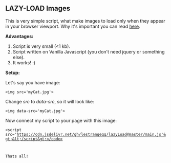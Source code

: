 ## LAZY-LOAD Images

This is very simple script, what make images to load only when they appear in your browser viewport. Why it's important you can read <a href='https://web.dev/browser-level-image-lazy-loading/'>here</a>.

<b>Advantages:</b>

1. Script is very small (<1 kb).
2. Script written on Vanilla Javascript (you don't need jquery or something else).
3. It works! :)

<b>Setup:</b>

Let's say you have image:

<code>&lt;img src='myCat.jpg'&gt;</code>

Change <i>src</i> to <i>data-src</i>, so it will look like:

<code>&lt;img data-src='myCat.jpg'&gt;</code>

Now connect my script to your page with this image:

<code>&lt;script src='https://cdn.jsdelivr.net/gh/lestrangeqq/lazyLoad@master/main.js'&gt;&lt;/script&gt;</code>

Thats all!